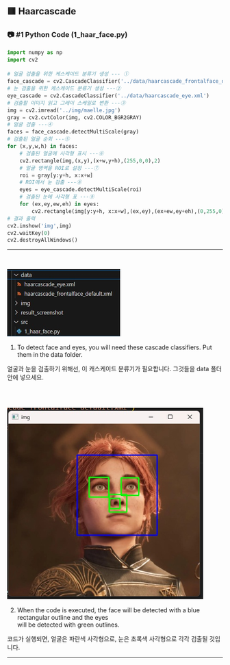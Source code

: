 ## 🟥 Haarcascade

### 📷 #1 Python Code (1_haar_face.py)

```python
import numpy as np
import cv2

# 얼굴 검출을 위한 케스케이드 분류기 생성 --- ①
face_cascade = cv2.CascadeClassifier('../data/haarcascade_frontalface_default.xml')
# 눈 검출을 위한 케스케이드 분류기 생성 ---②
eye_cascade = cv2.CascadeClassifier('../data/haarcascade_eye.xml')
# 검출할 이미지 읽고 그레이 스케일로 변환 ---③
img = cv2.imread('../img/maelle.jpg')
gray = cv2.cvtColor(img, cv2.COLOR_BGR2GRAY)
# 얼굴 검출 ---④
faces = face_cascade.detectMultiScale(gray)
# 검출된 얼굴 순회 ---⑤
for (x,y,w,h) in faces:
    # 검출된 얼굴에 사각형 표시 ---⑥
    cv2.rectangle(img,(x,y),(x+w,y+h),(255,0,0),2)
    # 얼굴 영역을 ROI로 설정 ---⑦
    roi = gray[y:y+h, x:x+w]
    # ROI에서 눈 검출 ---⑧
    eyes = eye_cascade.detectMultiScale(roi)
    # 검출된 눈에 사각형 표 ---⑨
    for (ex,ey,ew,eh) in eyes:
        cv2.rectangle(img[y:y+h, x:x+w],(ex,ey),(ex+ew,ey+eh),(0,255,0),2)
# 결과 출력 
cv2.imshow('img',img)
cv2.waitKey(0)
cv2.destroyAllWindows()

```

---

<br>

![Required](result_screenshot/1_1.jpg)

1. To detect face and eyes, you will need these cascade classifiers. Put them in the data folder.

얼굴과 눈을 검출하기 위해선, 이 캐스케이드 분류기가 필요합니다. 그것들을 data 폴더 안에 넣으세요.

<br><br>

![Result](result_screenshot/1.jpg)

2. When the code is executed, the face will be detected with a blue rectangular outline and the eyes  
will be detected with green outlines.

코드가 실행되면, 얼굴은 파란색 사각형으로, 눈은 초록색 사각형으로 각각 검출될 것입니다.

---

<br>

